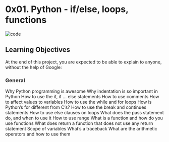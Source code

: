 # 0x01. Python - if/else, loops, functions

![code](https://user-images.githubusercontent.com/56188470/210445359-16a9e54c-9baa-4b9d-85c0-a30f1b63d06b.png)

## Learning Objectives

At the end of this project, you are expected to be able to explain to anyone, without the help of Google:

### General

Why Python programming is awesome
Why indentation is so important in Python
How to use the if, if ... else statements
How to use comments
How to affect values to variables
How to use the while and for loops
How is Python’s for different from C‘s?
How to use the break and continues statements
How to use else clauses on loops
What does the pass statement do, and when to use it
How to use range
What is a function and how do you use functions
What does return a function that does not use any return statement
Scope of variables
What’s a traceback
What are the arithmetic operators and how to use them
